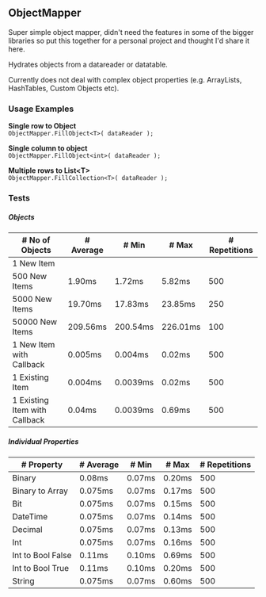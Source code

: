 ## ObjectMapper

Super simple object mapper, didn't need the features in some of the bigger libraries so put this together for a personal project and thought I'd share it here.

Hydrates objects from a datareader or datatable.

Currently does not deal with complex object properties (e.g. ArrayLists, HashTables, Custom Objects etc).



### Usage Examples

**Single row to Object**  
```ObjectMapper.FillObject<T>( dataReader );```  

**Single column to object**  
```ObjectMapper.FillObject<int>( dataReader );```  

**Multiple rows to List\<T\>**  
```ObjectMapper.FillCollection<T>( dataReader );```


### Tests


##### Objects

| # No of Objects                    | # Average | # Min    | # Max    | # Repetitions |
|-------------------------------|-----------|----------|----------|---------------|
| 1 New Item                    |           |          |          |               |
| 500 New Items                 | 1.90ms    | 1.72ms   | 5.82ms   | 500           |
| 5000 New Items                | 19.70ms   | 17.83ms  | 23.85ms  | 250           |
| 50000 New Items               | 209.56ms  | 200.54ms | 226.01ms | 100           |
| 1 New Item with Callback      | 0.005ms   | 0.004ms  | 0.02ms   | 500           |
| 1 Existing Item               | 0.004ms   | 0.0039ms | 0.02ms   | 500           |
| 1 Existing Item with Callback | 0.04ms    | 0.0039ms | 0.69ms   | 500           |


##### Individual Properties

| # Property        | # Average | # Min  | # Max  | # Repetitions |
|-------------------|-----------|--------|--------|---------------|
| Binary            | 0.08ms    | 0.07ms | 0.20ms | 500           |
| Binary to Array   | 0.075ms   | 0.07ms | 0.17ms | 500           |
| Bit               | 0.075ms   | 0.07ms | 0.15ms | 500           |
| DateTime          | 0.075ms   | 0.07ms | 0.14ms | 500           |
| Decimal           | 0.075ms   | 0.07ms | 0.13ms | 500           |
| Int               | 0.075ms   | 0.07ms | 0.16ms | 500           |
| Int to Bool False | 0.11ms    | 0.10ms | 0.69ms | 500           |
| Int to Bool True  | 0.11ms    | 0.10ms | 0.20ms | 500           |
| String            | 0.075ms   | 0.07ms | 0.60ms | 500           |


